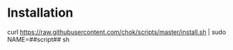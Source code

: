 # Installation

curl https://raw.githubusercontent.com/chok/scripts/master/install.sh | sudo NAME=##script## sh 
